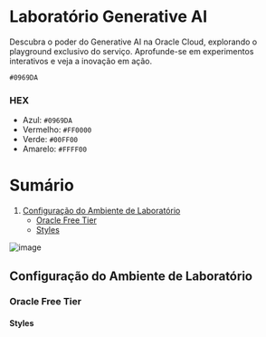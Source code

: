 # Laboratório Generative AI
Descubra o poder do Generative AI na Oracle Cloud, explorando o playground exclusivo do serviço. Aprofunde-se em experimentos interativos e veja a inovação em ação.

`#0969DA`	

### HEX
- Azul: `#0969DA`
- Vermelho: `#FF0000`
- Verde: `#00FF00`
- Amarelo: `#FFFF00`

# Sumário

1. [Configuração do Ambiente de Laboratório](#configuração-do-ambiente-de-laboratório)
   - [Oracle Free Tier](#oracle-free-tier)
   - [Styles](#styles)


![image](https://github.com/user-attachments/assets/5e362eb5-9a23-4e74-ad97-f9046c2afe70)






## Configuração do Ambiente de Laboratório
### Oracle Free Tier
#### Styles
